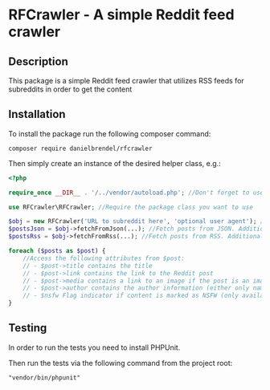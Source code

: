 # RFCrawler - A simple Reddit feed crawler

## Description
This package is a simple Reddit feed crawler that utilizes RSS feeds for subreddits in order to get the content

## Installation
To install the package run the following composer command:
```code
composer require danielbrendel/rfcrawler 
```
Then simply create an instance of the desired helper class, e.g.:
```php
<?php

require_once __DIR__ . '/../vendor/autoload.php'; //Don't forget to use Composer autoloader if not already

use RFCrawler\RFCrawler; //Require the package class you want to use

$obj = new RFCrawler('URL to subreddit here', 'optional user agent'); //Instantiate a new object instance to your feed
$postsJson = $obj->fetchFromJson(...); //Fetch posts from JSON. Additionally pass one of the FETCH_TYPE_* constants in order to specify the sorting type, secondly an array with URLS of which to filter from the posts and thirdly an array of tokens that the media URL must contain at least one of
$postsRss = $obj->fetchFromRss(...); //Fetch posts from RSS. Additionally pass one of the FETCH_TYPE_* constants in order to specify the sorting type, secondly an array with URLS of which to filter from the posts and thirdly an array of tokens that the media URL must contain at least one of

foreach ($posts as $post) {
    //Access the following attributes from $post:
    // - $post->title contains the title
    // - $post->link contains the link to the Reddit post
    // - $post->media contains a link to an image if the post is an image or, if using JSON, may contain a link to a video if the post is a video
    // - $post->author contains the author information (either only name when fetching from JSON or name for username and uri for link to profile)
    // - $nsfw Flag indicator if content is marked as NSFW (only available for JSON queries)
}
```

## Testing
In order to run the tests you need to install PHPUnit.

Then run the tests via the following command from the project root:
```
"vendor/bin/phpunit"
```
